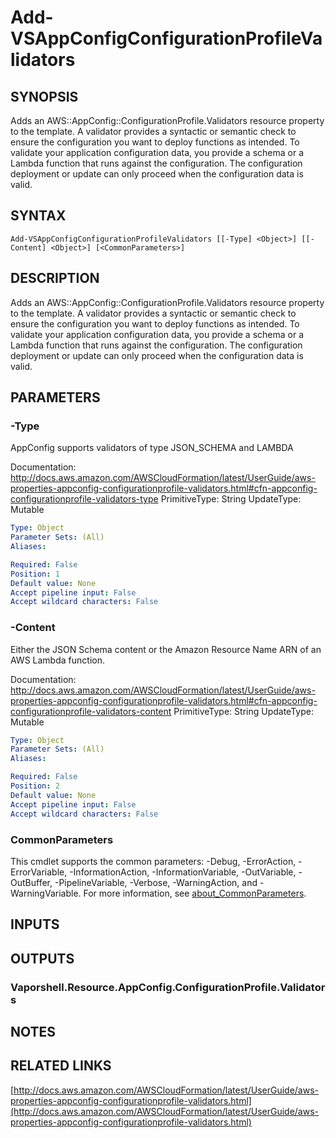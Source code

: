 # Add-VSAppConfigConfigurationProfileValidators

## SYNOPSIS
Adds an AWS::AppConfig::ConfigurationProfile.Validators resource property to the template.
A validator provides a syntactic or semantic check to ensure the configuration you want to deploy functions as intended.
To validate your application configuration data, you provide a schema or a Lambda function that runs against the configuration.
The configuration deployment or update can only proceed when the configuration data is valid.

## SYNTAX

```
Add-VSAppConfigConfigurationProfileValidators [[-Type] <Object>] [[-Content] <Object>] [<CommonParameters>]
```

## DESCRIPTION
Adds an AWS::AppConfig::ConfigurationProfile.Validators resource property to the template.
A validator provides a syntactic or semantic check to ensure the configuration you want to deploy functions as intended.
To validate your application configuration data, you provide a schema or a Lambda function that runs against the configuration.
The configuration deployment or update can only proceed when the configuration data is valid.

## PARAMETERS

### -Type
AppConfig supports validators of type JSON_SCHEMA and LAMBDA

Documentation: http://docs.aws.amazon.com/AWSCloudFormation/latest/UserGuide/aws-properties-appconfig-configurationprofile-validators.html#cfn-appconfig-configurationprofile-validators-type
PrimitiveType: String
UpdateType: Mutable

```yaml
Type: Object
Parameter Sets: (All)
Aliases:

Required: False
Position: 1
Default value: None
Accept pipeline input: False
Accept wildcard characters: False
```

### -Content
Either the JSON Schema content or the Amazon Resource Name ARN of an AWS Lambda function.

Documentation: http://docs.aws.amazon.com/AWSCloudFormation/latest/UserGuide/aws-properties-appconfig-configurationprofile-validators.html#cfn-appconfig-configurationprofile-validators-content
PrimitiveType: String
UpdateType: Mutable

```yaml
Type: Object
Parameter Sets: (All)
Aliases:

Required: False
Position: 2
Default value: None
Accept pipeline input: False
Accept wildcard characters: False
```

### CommonParameters
This cmdlet supports the common parameters: -Debug, -ErrorAction, -ErrorVariable, -InformationAction, -InformationVariable, -OutVariable, -OutBuffer, -PipelineVariable, -Verbose, -WarningAction, and -WarningVariable. For more information, see [about_CommonParameters](http://go.microsoft.com/fwlink/?LinkID=113216).

## INPUTS

## OUTPUTS

### Vaporshell.Resource.AppConfig.ConfigurationProfile.Validators
## NOTES

## RELATED LINKS

[http://docs.aws.amazon.com/AWSCloudFormation/latest/UserGuide/aws-properties-appconfig-configurationprofile-validators.html](http://docs.aws.amazon.com/AWSCloudFormation/latest/UserGuide/aws-properties-appconfig-configurationprofile-validators.html)

